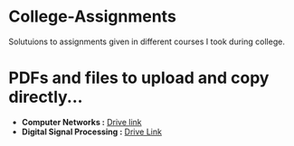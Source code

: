 # College-Assignments

Solutuions to assignments given in different courses I took during college.

# PDFs and files to upload and copy directly...
- **Computer Networks :** [Drive link](https://drive.google.com/drive/folders/1LRUo55jcAQNs5mB_l0JJE_ewZEJ_cjSP?usp=sharing)
- **Digital Signal Processing :** [Drive Link](https://drive.google.com/drive/folders/1nfeDEqWBZSM9MbRHCwHFLkXrQlXYS1RH?usp=sharing)
